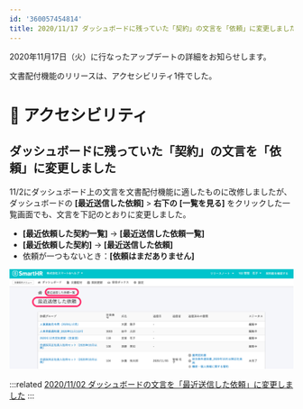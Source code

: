 ```yaml
---
id: '360057454814'
title: 2020/11/17 ダッシュボードに残っていた「契約」の文言を「依頼」に変更しました
---
```

2020年11月17日（火）に行なったアップデートの詳細をお知らせします。

文書配付機能のリリースは、アクセシビリティ1件でした。

# 🎢 アクセシビリティ

## ダッシュボードに残っていた「契約」の文言を「依頼」に変更しました

11/2にダッシュボード上の文言を文書配付機能に適したものに改修しましたが、ダッシュボードの **\[最近送信した依頼\]** > **右下の** **\[一覧を見る\]** をクリックした一覧画面でも、文言を下記のとおりに変更しました。

- **\[最近依頼した契約一覧\]** → **\[最近送信した依頼一覧\]**
- **\[最近依頼した契約\]** → **\[最近送信した依頼\]**
- 依頼が一つもないとき：**\[依頼はまだありません\]**

![__________2020-11-18_10_17_28.png](./__________2020-11-18_10_17_28.png)

:::related
[2020/11/02 ダッシュボードの文言を「最近送信した依頼」に変更しました](https://knowledge.smarthr.jp/hc/ja/articles/360056764574)
:::
